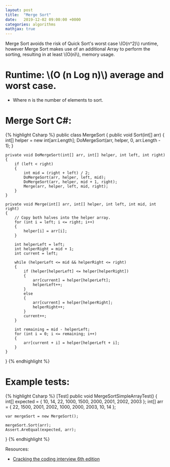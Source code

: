 ```yaml
---
layout: post
title:  "Merge Sort"
date:   2019-12-02 09:00:00 +0000
categories: algorithms
mathjax: true
---
```

Merge Sort avoids the risk of Quick Sort's worst case \\(O(n^2)\\) runtime, however Merge Sort makes use of an additional Array to perform the sorting, resulting in at least \\(O(n)\\), memory usage.

# Runtime: \\(O (n Log n)\\) average and worst case.
* Where n is the number of elements to sort.

# Merge Sort C#:
{% highlight Csharp %}
public class MergeSort
{
	public void Sort(int[] arr)
	{
		int[] helper = new int[arr.Length];
		DoMergeSort(arr, helper, 0, arr.Length - 1);
	}

	private void DoMergeSort(int[] arr, int[] helper, int left, int right)
	{
		if (left < right)
		{
			int mid = (right + left) / 2;
			DoMergeSort(arr, helper, left, mid);
			DoMergeSort(arr, helper, mid + 1, right);
			Merge(arr, helper, left, mid, right);
		}
	}

	private void Merge(int[] arr, int[] helper, int left, int mid, int right)
	{
		// Copy both halves into the helper array.
		for (int i = left; i <= right; i++)
		{
			helper[i] = arr[i];
		}

		int helperLeft = left;
		int helperRight = mid + 1;
		int current = left;

		while (helperLeft <= mid && helperRight <= right)
		{
			if (helper[helperLeft] <= helper[helperRight])
			{
				arr[current] = helper[helperLeft];
				helperLeft++;
			}
			else
			{
				arr[current] = helper[helperRight];
				helperRight++;
			}
			current++;
		}

		int remaining = mid - helperLeft;
		for (int i = 0; i <= remaining; i++)
		{
			arr[current + i] = helper[helperLeft + i];
		}
	}
}
{% endhighlight %}

# Example tests:
{% highlight Csharp %}
[Test]
public void MergeSortSimpleArrayTest()
{
	int[] expected = { 10, 14, 22, 1000, 1500, 2000, 2001, 2002, 2003 };
	int[] arr = { 22, 1500, 2001, 2002, 1000, 2000, 2003, 10, 14 };

	var mergeSort = new MergeSort();

	mergeSort.Sort(arr);
	Assert.AreEqual(expected, arr);
}
{% endhighlight %}

Resources:
* [Cracking the coding interview 6th edition](http://www.crackingthecodinginterview.com)